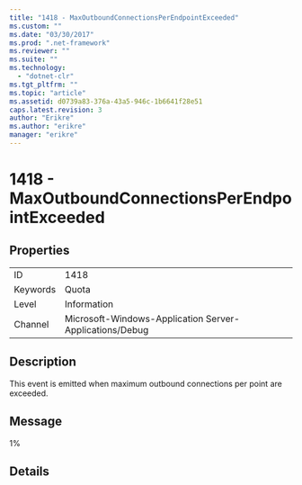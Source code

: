 ```yaml
---
title: "1418 - MaxOutboundConnectionsPerEndpointExceeded"
ms.custom: ""
ms.date: "03/30/2017"
ms.prod: ".net-framework"
ms.reviewer: ""
ms.suite: ""
ms.technology: 
  - "dotnet-clr"
ms.tgt_pltfrm: ""
ms.topic: "article"
ms.assetid: d0739a83-376a-43a5-946c-1b6641f28e51
caps.latest.revision: 3
author: "Erikre"
ms.author: "erikre"
manager: "erikre"
---
```

# 1418 - MaxOutboundConnectionsPerEndpointExceeded
## Properties  
  
|||  
|-|-|  
|ID|1418|  
|Keywords|Quota|  
|Level|Information|  
|Channel|Microsoft-Windows-Application Server-Applications/Debug|  
  
## Description  
 This event is emitted when maximum outbound connections per point are exceeded.  
  
## Message  
 1%  
  
## Details
